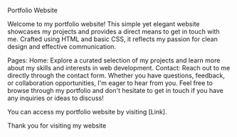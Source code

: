 Portfolio Website

Welcome to my portfolio website! This simple yet elegant website showcases my projects and provides a direct means to get in touch with me. Crafted using HTML and basic CSS, it reflects my passion for clean design and effective communication.

Pages:
Home: Explore a curated selection of my projects and learn more about my skills and interests in web development.
Contact: Reach out to me directly through the contact form. Whether you have questions, feedback, or collaboration opportunities, I'm eager to hear from you.
Feel free to browse through my portfolio and don't hesitate to get in touch if you have any inquiries or ideas to discuss!

You can access my portfolio website by visiting [Link].

Thank you for visiting my website
